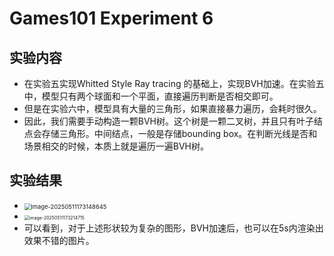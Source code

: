 # Games101 Experiment 6

## 实验内容

- 在实验五实现Whitted Style Ray tracing 的基础上，实现BVH加速。在实验五中，模型只有两个球面和一个平面，直接遍历判断是否相交即可。
- 但是在实验六中，模型具有大量的三角形，如果直接暴力遍历，会耗时很久。
- 因此，我们需要手动构造一颗BVH树。这个树是一颗二叉树，并且只有叶子结点会存储三角形。中间结点，一般是存储bounding box。在判断光线是否和场景相交的时候，本质上就是遍历一遍BVH树。



## 实验结果

- <img src="C:\Users\i love china\AppData\Roaming\Typora\typora-user-images\image-20250511173148645.png" alt="image-20250511173148645" style="zoom:67%;" />
- <img src="C:\Users\i love china\AppData\Roaming\Typora\typora-user-images\image-20250511173214715.png" alt="image-20250511173214715" style="zoom:50%;" />
- 可以看到，对于上述形状较为复杂的图形，BVH加速后，也可以在5s内渲染出效果不错的图片。
